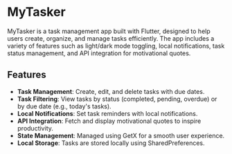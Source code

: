 # MyTasker

MyTasker is a task management app built with Flutter, designed to help users create, organize, and manage tasks efficiently. The app includes a variety of features such as light/dark mode toggling, local notifications, task status management, and API integration for motivational quotes.

## Features

- **Task Management**: Create, edit, and delete tasks with due dates.
- **Task Filtering**: View tasks by status (completed, pending, overdue) or by due date (e.g., today's tasks).
- **Local Notifications**: Set task reminders with local notifications.
- **API Integration**: Fetch and display motivational quotes to inspire productivity.
- **State Management**: Managed using GetX for a smooth user experience.
- **Local Storage**: Tasks are stored locally using SharedPreferences.
